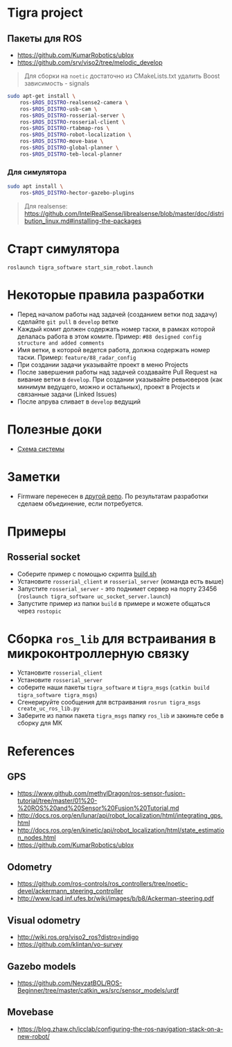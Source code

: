 # Tigra project

## Пакеты для ROS

- https://github.com/KumarRobotics/ublox
- https://github.com/srv/viso2/tree/melodic_develop

> Для сборки на `noetic` достаточно из CMakeLists.txt удалить Boost зависимость - signals

```bash
sudo apt-get install \
    ros-$ROS_DISTRO-realsense2-camera \
    ros-$ROS_DISTRO-usb-cam \
    ros-$ROS_DISTRO-rosserial-server \
    ros-$ROS_DISTRO-rosserial-client \
    ros-$ROS_DISTRO-rtabmap-ros \
    ros-$ROS_DISTRO-robot-localization \
    ros-$ROS_DISTRO-move-base \
    ros-$ROS_DISTRO-global-planner \
    ros-$ROS_DISTRO-teb-local-planner
```

### Для симулятора

```bash
sudo apt install \
    ros-$ROS_DISTRO-hector-gazebo-plugins
```

> Для realsense: https://github.com/IntelRealSense/librealsense/blob/master/doc/distribution_linux.md#installing-the-packages

# Старт симулятора

`roslaunch tigra_software start_sim_robot.launch`

# Некоторые правила разработки

- Перед началом работы над задачей (созданием ветки под задачу) сделайте `git pull` в `develop` ветке
- Каждый комит должен содержать номер таски, в рамках которой делалась работа в этом комите. Пример: `#88 designed config structure and added comments`
- Имя ветки, в которой ведется работа, должна содержать номер таски. Пример: `feature/88_radar_config`
- При создании задачи указывайте проект в меню Projects
- После завершения работы над задачей создавайте Pull Request на вивание ветки в `develop`. При создании указывайте ревьюверов (как минимум ведущего, можно и остальных), проект в Projects и связанные задачи (Linked Issues)
- После апрува сливает в `develop` ведущий

# Полезные доки

- [Схема системы](https://drive.google.com/file/d/1iIvuMr4xtmul_ea4DkjYoXMdhi8A7dez/view?usp=sharing)

# Заметки

- Firmware перенесен в [другой репо](https://github.com/lsd-maddrive/tigra-firmware). По результатам разработки сделаем объединение, если потребуется.


# Примеры

## Rosserial socket

- Соберите пример с помощью скрипта [build.sh](samples/rosserial_socket_sample/build.sh)
- Установите `rosserial_client` и `rosserial_server` (команда есть выше)
- Запустите `rosserial_server` - это поднимет сервер на порту 23456 (`roslaunch tigra_software uc_socket_server.launch`)
- Запустите пример из папки `build` в примере и можете общаться через `rostopic`

# Сборка `ros_lib` для встраивания в микроконтроллерную связку

- Установите `rosserial_client`
- Установите `rosserial_server`
- соберите наши пакеты `tigra_software` и `tigra_msgs` (`catkin build tigra_software tigra_msgs`)
- Сгенерируйте сообщения для встраивания `rosrun tigra_msgs create_uc_ros_lib.py`
- Заберите из папки пакета `tigra_msgs` папку `ros_lib` и закиньте себе в сборку для МК

# References

## GPS

- https://www.github.com/methylDragon/ros-sensor-fusion-tutorial/tree/master/01%20-%20ROS%20and%20Sensor%20Fusion%20Tutorial.md
- http://docs.ros.org/en/lunar/api/robot_localization/html/integrating_gps.html
- http://docs.ros.org/en/kinetic/api/robot_localization/html/state_estimation_nodes.html
- https://github.com/KumarRobotics/ublox

## Odometry

- https://github.com/ros-controls/ros_controllers/tree/noetic-devel/ackermann_steering_controller
- http://www.lcad.inf.ufes.br/wiki/images/b/b8/Ackerman-steering.pdf

## Visual odometry

- http://wiki.ros.org/viso2_ros?distro=indigo
- https://github.com/klintan/vo-survey

## Gazebo models

- https://github.com/NevzatBOL/ROS-Beginner/tree/master/catkin_ws/src/sensor_models/urdf

## Movebase

- https://blog.zhaw.ch/icclab/configuring-the-ros-navigation-stack-on-a-new-robot/
